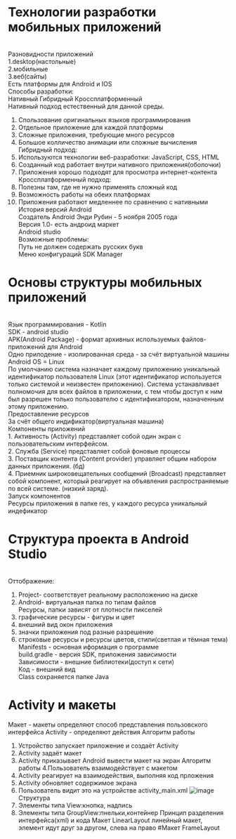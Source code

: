 # Технологии разработки мобильных приложений
<br>Разновидности приложений
<br>1.desktop(настольные)
<br>2.мобильные
<br>3.веб(сайты)
<br>Есть платформы для Android и IOS
<br>Способы разработки: 
<br>Нативный Гибридный Кроссплатформенный
<br>Нативный подход естественный для данной среды.
1. Спользование оригинальных языков программирования
2. Отдельное приложение для каждой платформы
3. Сложные приложения, требующие много ресурсов
4. Большое колличество анимации или сложные вычисления
<br>Гибридный подход:
1. Используются технологии веб-разработки: JavaScript, CSS, HTML
2. Созданный код работает внутри нативного приложения(оболочки)
3. Приложения хорошо подходят для просмотра интернет-контента
<br>Кроссплатформенный подход:
1. Полезны там, где не нужно применять сложный код
2. Возможность работы на обеих платформах
3. Приложения работают медленнее по сравнению с нативными
<br>История версий Android
<br>Создатель Android Энди Рубин - 5 ноября 2005 года
<br>Версия 1.0- есть андроид маркет
<br>Android studio
<br>Возможные проблемы:
<br>Путь не должен содержать русских букв
<br>Меню конфигураций SDK Manager
# Основы структуры мобильных приложений
<br>Язык программирования - Kotlin
<br>SDK - android studio
<br>APK(Android Package) - формат архивных используемых файлов-приложений для Android
<br>Одно прилодение - изолированная среда - за счёт виртуальной машины
<br>Android OS = Linux
<br>По умолчанию система назначает каждому приложению уникальный идентификатор пользователя Linux (этот идентификатор используется только системой и неизвестен приложению). Система устанавливает полномочия для всех файлов в приложении, с тем чтобы доступ к ним был разрешен только пользователю с идентификатором, назначенным этому приложению.
<br>Предоставление ресурсов
<br>За счёт общего индификатор(виртуальная машина)
<br>Компоненты приложений
<br>1. Активность (Activity) представляет собой один
экран с пользовательским интерфейсом.
<br>2. Служба (Service) представляет собой фоновые процессы
<br>3. Поставщик контента (Content provider) управляет общим набором данных приложения. (бд)
<br>4. Приемник широковещательных сообщений (Broadcast) представляет собой компонент, который реагирует на объявления распространяемые по всей системе. (низкий заряд).
<br>Запуск компонентов
<br>Ресурсы приложения в папке  res, у каждого ресурса уникальный индефикатор
# Структура проекта в Android Studio
<br>Оттображение:
1. Project- соответствует реальному расположению на диске
2. Android- виртуальная папка по типам файлов
<br>Ресурсы, папки зависят от плотности пикселей
1. графические ресурсы - фигуры и цвет
2. внешний вид окон приложения
3. значки приложения под разные разрешение
4. строковые ресурсы и ресурсы цветов, стили(светлая и тёмная тема)
<br>Manifests - основная иформация о программе 
<br>build.gradle - версия SDK, приложения зависимости
<br>Зависимости - внешние библиотеки(доступ к сети)
<br>Код - внешний вид
<br>Class сохраняется папке Java 
# Activity и макеты
Макет - макеты определяют способ представления пользовского интерфейса
Activity - определяют действия 
Алгоритм работы
1. Устройство запускает приложение и создаёт Activity
2. Activity задаёт макет
3. Activity приказывает Android вывести макет на экран
Алгоритм работы
4.Пользователь взаимодействует с макетом
5. Activity реагирует на взаимодействия, выполняя код прложения
6. Activity обновляет содержимое экрана
7. Пользователь видит это на устройстве
activity_main.xml
![image](https://user-images.githubusercontent.com/97594467/194012830-61bbce32-2aed-4a4d-be5e-c582047cf168.png)
Структура
1. Элементы типа View:кнопка, надпись
2. Элементы типа GroupView:пнельки,контейнер
Принцип разделения интерфейса(xml) и кода
Макет LinearLayout
линейный макет, элемент идут друг за другом, слева на право
#Макет FrameLayout
